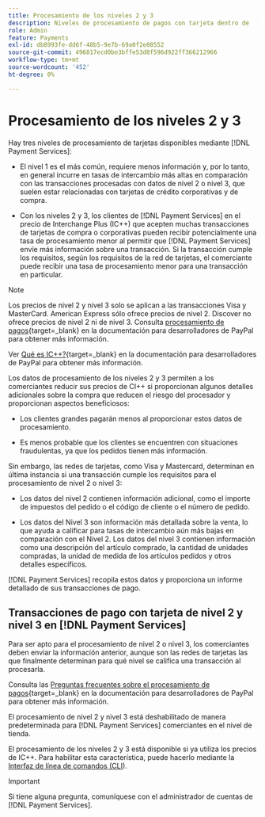```yaml
---
title: Procesamiento de los niveles 2 y 3
description: Niveles de procesamiento de pagos con tarjeta dentro de  [!DNL Payment Services] transacciones.
role: Admin
feature: Payments
exl-id: db8993fe-dd6f-48b5-9e7b-69a0f2e08552
source-git-commit: 496817ecd0be3bffe53d8f596d922ff366212966
workflow-type: tm+mt
source-wordcount: '452'
ht-degree: 0%

---
```


# Procesamiento de los niveles 2 y 3

Hay tres niveles de procesamiento de tarjetas disponibles mediante [!DNL Payment Services]:

* El nivel 1 es el más común, requiere menos información y, por lo tanto, en general incurre en tasas de intercambio más altas en comparación con las transacciones procesadas con datos de nivel 2 o nivel 3, que suelen estar relacionadas con tarjetas de crédito corporativas y de compra.

* Con los niveles 2 y 3, los clientes de [!DNL Payment Services] en el precio de Interchange Plus (IC++) que acepten muchas transacciones de tarjetas de compra o corporativas pueden recibir potencialmente una tasa de procesamiento menor al permitir que [!DNL Payment Services] envíe más información sobre una transacción. Si la transacción cumple los requisitos, según los requisitos de la red de tarjetas, el comerciante puede recibir una tasa de procesamiento menor para una transacción en particular.

>[!NOTE]
>
>Los precios de nivel 2 y nivel 3 solo se aplican a las transacciones Visa y MasterCard. American Express sólo ofrece precios de nivel 2. Discover no ofrece precios de nivel 2 ni de nivel 3. Consulta [procesamiento de pagos](https://developer.paypal.com/docs/checkout/advanced/processing/){target=_blank} en la documentación para desarrolladores de PayPal para obtener más información.

Ver [Qué es IC++?](https://www.paypal.com/us/brc/article/what-is-interchange-plus-plus){target=_blank} en la documentación para desarrolladores de PayPal para obtener más información.

Los datos de procesamiento de los niveles 2 y 3 permiten a los comerciantes reducir sus precios de CI++ si proporcionan algunos detalles adicionales sobre la compra que reducen el riesgo del procesador y proporcionan aspectos beneficiosos:

* Los clientes grandes pagarán menos al proporcionar estos datos de procesamiento.

* Es menos probable que los clientes se encuentren con situaciones fraudulentas, ya que los pedidos tienen más información.

Sin embargo, las redes de tarjetas, como Visa y Mastercard, determinan en última instancia si una transacción cumple los requisitos para el procesamiento de nivel 2 o nivel 3:

* Los datos del nivel 2 contienen información adicional, como el importe de impuestos del pedido o el código de cliente o el número de pedido.

* Los datos del Nivel 3 son información más detallada sobre la venta, lo que ayuda a calificar para tasas de intercambio aún más bajas en comparación con el Nivel 2. Los datos del nivel 3 contienen información como una descripción del artículo comprado, la cantidad de unidades compradas, la unidad de medida de los artículos pedidos y otros detalles específicos.

[!DNL Payment Services] recopila estos datos y proporciona un informe detallado de sus transacciones de pago.

## Transacciones de pago con tarjeta de nivel 2 y nivel 3 en [!DNL Payment Services]

Para ser apto para el procesamiento de nivel 2 o nivel 3, los comerciantes deben enviar la información anterior, aunque son las redes de tarjetas las que finalmente determinan para qué nivel se califica una transacción al procesarla.

Consulta las [Preguntas frecuentes sobre el procesamiento de pagos](https://www.paypal.com/us/cshelp/article/ts2278?_ga=1.131773126.875104296.1712843492){target=_blank} en la documentación para desarrolladores de PayPal para obtener más información.

El procesamiento de nivel 2 y nivel 3 está deshabilitado de manera predeterminada para [!DNL Payment Services] comerciantes en el nivel de tienda.

El procesamiento de los niveles 2 y 3 está disponible si ya utiliza los precios de IC++. Para habilitar esta característica, puede hacerlo mediante la [Interfaz de línea de comandos (CLI](configure-cli.md)).

>[!IMPORTANT]
>
>Si tiene alguna pregunta, comuníquese con el administrador de cuentas de [!DNL Payment Services].
